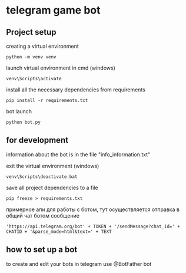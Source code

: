 # telegram game bot
## Project setup
creating a virtual environment
```
python -m venv venv
```
launch virtual environment in cmd (windows)
```
venv\Scripts\activate
```
install all the necessary dependencies from requirements
```
pip install -r requirements.txt
```
bot launch
```
python bot.py
```
## for development
information about the bot is in the file "info_information.txt"

exit the virtual environment (windows)
```
venv\Scripts\deactivate.bat
```
save all project dependencies to a file
```
pip freeze > requirements.txt
```
примерное апи для работы с ботом, тут осуществляется отправка в общий чат ботом сообщение
```
'https://api.telegram.org/bot' + TOKEN + '/sendMessage?chat_id=' + CHATID + '&parse_mode=html&text=' + TEXT
```
## how to set up a bot
to create and edit your bots in telegram use @BotFather bot
